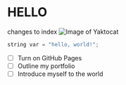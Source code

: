 # HELLO
changes to index
![Image of Yaktocat](https://octodex.github.com/images/yaktocat.png)
```c++
string var = "hello, world!";
```
- [ ] Turn on GitHub Pages
- [ ] Outline my portfolio
- [ ] Introduce myself to the world
